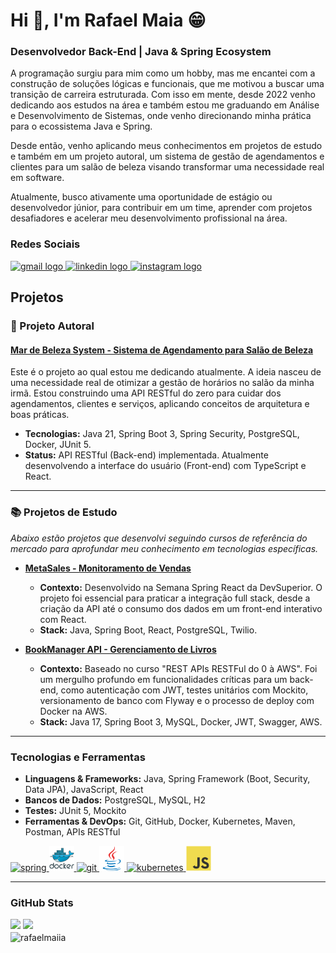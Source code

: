 # Hi 👋, I'm Rafael Maia 😁

### Desenvolvedor Back-End | Java & Spring Ecosystem

A programação surgiu para mim como um hobby, mas me encantei com a construção de soluções lógicas e funcionais, que me motivou a buscar uma transição de carreira estruturada. Com isso em mente, desde 2022 venho dedicando aos estudos na área e também estou me graduando em Análise e Desenvolvimento de Sistemas, onde venho direcionando minha prática para o ecossistema Java e Spring.

Desde então, venho aplicando meus conhecimentos em projetos de estudo e também em um projeto autoral, um sistema de gestão de agendamentos e clientes para um salão de beleza visando transformar uma necessidade real em software.

Atualmente, busco ativamente uma oportunidade de estágio ou desenvolvedor júnior, para contribuir em um time, aprender com projetos desafiadores e acelerar meu desenvolvimento profissional na área.


### Redes Sociais
<div align="left">
  <a href="mailto:rafaelmaia.developer@gmail.com" target="blank">
    <img src="https://img.shields.io/static/v1?message=Gmail&logo=gmail&label=&color=D14836&logoColor=white&labelColor=&style=for-the-badge" height="35" alt="gmail logo"/>
  </a>
  <a href="https://linkedin.com/in/rafaelmaiia" target="blank">
    <img src="https://img.shields.io/static/v1?message=LinkedIn&logo=linkedin&label=&color=0077B5&logoColor=white&labelColor=&style=for-the-badge" height="35" alt="linkedin logo"/>
  </a>
  <a href="https://instagram.com/_rafaelmaiia/" target="blank">
    <img src="https://img.shields.io/static/v1?message=Instagram&logo=instagram&label=&color=E4405F&logoColor=white&labelColor=&style=for-the-badge" height="35" alt="instagram logo"/>
  </a>
</div>

## Projetos

### 🌟 Projeto Autoral

#### [Mar de Beleza System - Sistema de Agendamento para Salão de Beleza](https://github.com/rafaelmaiia/mar-de-beleza-system)
Este é o projeto ao qual estou me dedicando atualmente. A ideia nasceu de uma necessidade real de otimizar a gestão de horários no salão da minha irmã. Estou construindo uma API RESTful do zero para cuidar dos agendamentos, clientes e serviços, aplicando conceitos de arquitetura e boas práticas.

* **Tecnologias:** Java 21, Spring Boot 3, Spring Security, PostgreSQL, Docker, JUnit 5.
* **Status:** API RESTful (Back-end) implementada. Atualmente desenvolvendo a interface do usuário (Front-end) com TypeScript e React.

---

### 📚 Projetos de Estudo
*Abaixo estão projetos que desenvolvi seguindo cursos de referência do mercado para aprofundar meu conhecimento em tecnologias específicas.*

* **[MetaSales - Monitoramento de Vendas](https://github.com/rafaelmaiia/dsmeta)**
    * **Contexto:** Desenvolvido na Semana Spring React da DevSuperior. O projeto foi essencial para praticar a integração full stack, desde a criação da API até o consumo dos dados em um front-end interativo com React.
    * **Stack:** Java, Spring Boot, React, PostgreSQL, Twilio.

* **[BookManager API - Gerenciamento de Livros](https://github.com/rafaelmaiia/rest-with-springboot-erudio)**
    * **Contexto:** Baseado no curso "REST APIs RESTFul do 0 à AWS". Foi um mergulho profundo em funcionalidades críticas para um back-end, como autenticação com JWT, testes unitários com Mockito, versionamento de banco com Flyway e o processo de deploy com Docker na AWS.
    * **Stack:** Java 17, Spring Boot 3, MySQL, Docker, JWT, Swagger, AWS.

---

### Tecnologias e Ferramentas

* **Linguagens & Frameworks:** Java, Spring Framework (Boot, Security, Data JPA), JavaScript, React
* **Bancos de Dados:** PostgreSQL, MySQL, H2
* **Testes:** JUnit 5, Mockito
* **Ferramentas & DevOps:** Git, GitHub, Docker, Kubernetes, Maven, Postman, APIs RESTful

<p align="left"> 
  <a href="https://spring.io/" target="_blank" rel="noreferrer"> 
    <img src="https://www.vectorlogo.zone/logos/springio/springio-icon.svg" alt="spring" width="40" height="40"/> 
  </a> 
  <a href="https://www.docker.com/" target="_blank" rel="noreferrer">
    <img src="https://raw.githubusercontent.com/devicons/devicon/master/icons/docker/docker-original-wordmark.svg" alt="docker" width="40" height="40"/> 
  </a> 
  <a href="https://git-scm.com/" target="_blank" rel="noreferrer">
    <img src="https://www.vectorlogo.zone/logos/git-scm/git-scm-icon.svg" alt="git" width="40" height="40"/> 
  </a> 
  </a>
  <a href="https://www.java.com" target="_blank" rel="noreferrer">
    <img src="https://raw.githubusercontent.com/devicons/devicon/master/icons/java/java-original.svg" alt="java" width="40" height="40"/> 
  </a> 
  <a href="https://kubernetes.io" target="_blank" rel="noreferrer">
    <img src="https://www.vectorlogo.zone/logos/kubernetes/kubernetes-icon.svg" alt="kubernetes" width="40" height="40"/> 
  </a> 
  <a href="https://developer.mozilla.org/en-US/docs/Web/JavaScript" target="_blank" rel="noreferrer">
    <img src="https://raw.githubusercontent.com/devicons/devicon/master/icons/javascript/javascript-original.svg" alt="javascript" width="40" height="40"/> 
  </a> 
</p>

---

### GitHub Stats

![](https://github-readme-stats.vercel.app/api?username=rafaelmaiia&theme=dark&hide_border=false&include_all_commits=true&count_private=true)
![](https://github-readme-streak-stats.herokuapp.com/?user=rafaelmaiia&theme=dark&hide_border=false)
<br/>
<img align="center" src="https://github-readme-stats.vercel.app/api/top-langs?username=rafaelmaiia&show_icons=true&locale=en&layout=compact&theme=dark" alt="rafaelmaiia" />
